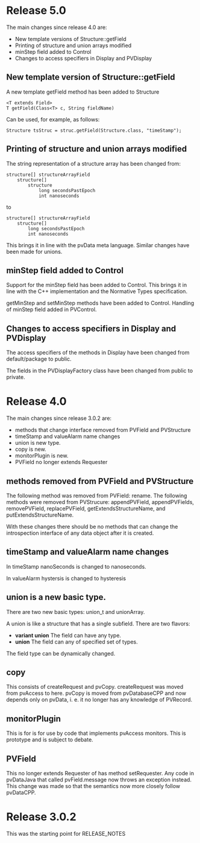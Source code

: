 Release 5.0
===========

The main changes since release 4.0 are:

* New template versions of Structure::getField
* Printing of structure and union arrays modified
* minStep field added to Control
* Changes to access specifiers in Display and PVDisplay

New template version of Structure::getField
--------------------------------------------

A new template getField method has been added to Structure

    <T extends Field>
    T getField(Class<T> c, String fieldName)

Can be used, for example, as follows:

    Structure tsStruc = struc.getField(Structure.class, "timeStamp");


Printing of structure and union arrays modified
-----------------------------------------------

The string representation of a structure array has been changed from:

    structure[] structureArrayField
        structure[]
            structure
                long secondsPastEpoch
                int nanoseconds

to

    structure[] structureArrayField
        structure[]
            long secondsPastEpoch
            int nanoseconds

This brings it in line with the pvData meta language. Similar changes have been made for unions.


minStep field added to Control
------------------------------

Support for the minStep field has been added to Control. This brings it in
line with the C++ implementation and the Normative Types specification.

getMinStep and setMinStep methods have been added to Control. Handling of
minStep field added in PVControl.


Changes to access specifiers in Display and PVDisplay
-----------------------------------------------------

The access specifiers of the methods in Display have been changed from
default/package to public.

The fields in the PVDisplayFactory class have been changed from public to
private.


Release 4.0
===========

The main changes since release 3.0.2 are:

* methods that change interface removed from PVField and PVStructure
* timeStamp and valueAlarm name changes
* union is new type.
* copy is new.
* monitorPlugin is new.
* PVField no longer extends Requester

methods removed from  PVField and PVStructure
-----------------

The following method was removed from  PVField: rename.
The following methods were removed from PVStrucure: appendPVField, appendPVFields, removePVField,
replacePVField, getExtendsStructureName, and putExtendsStructureName.

With these changes there should be no methods that can change the introspection interface
of any data object after it is created.


timeStamp and valueAlarm name changes
--------------

In timeStamp nanoSeconds is changed to nanoseconds.

In valueAlarm hystersis is changed to hysteresis


union is a new basic type.
------------

There are two new basic types: union_t and unionArray.

A union is like a structure that has a single subfield.
There are two flavors:

* <b>variant union</b> The field can have any type.
* <b>union</b> The field can any of specified set of types.

The field type can be dynamically changed.

copy 
----

This consists of createRequest and pvCopy.
createRequest was moved from pvAccess to here.
pvCopy is moved from pvDatabaseCPP and now depends
only on pvData, i. e. it no longer has any knowledge of PVRecord.

monitorPlugin
-------------

This is for is for use by code that implements pvAccess monitors.
This is prototype and is subject to debate.

PVField
-------

This no longer extends Requester of has method setRequester.
Any code in pvDataJava that called pvField.message now throws an exception instead.
This change was made so that the semantics now more closely follow pvDataCPP.

Release 3.0.2
==========
This was the starting point for RELEASE_NOTES
